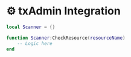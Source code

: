 # ⚙️ txAdmin Integration

```lua
local Scanner = {}

function Scanner:CheckResource(resourceName)
    -- Logic here
end
```